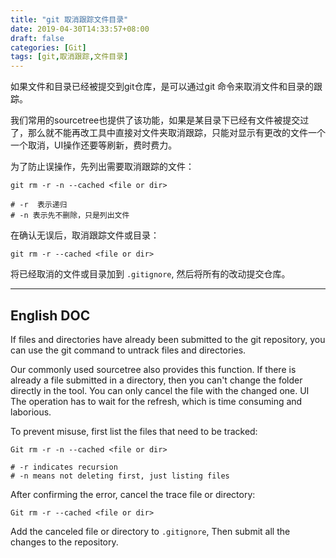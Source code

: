 ```yaml
---
title: "git 取消跟踪文件目录"
date: 2019-04-30T14:33:57+08:00
draft: false
categories: [Git]
tags: [git,取消跟踪,文件目录]
---
```


如果文件和目录已经被提交到git仓库，是可以通过git 命令来取消文件和目录的跟踪。

我们常用的sourcetree也提供了该功能，如果是某目录下已经有文件被提交过了，那么就不能再改工具中直接对文件夹取消跟踪，只能对显示有更改的文件一个一个取消，UI操作还要等刷新，费时费力。

为了防止误操作，先列出需要取消跟踪的文件：

```
git rm -r -n --cached <file or dir>

# -r  表示递归
# -n 表示先不删除，只是列出文件

```
在确认无误后，取消跟踪文件或目录：

```
git rm -r --cached <file or dir>
```
将已经取消的文件或目录加到 `.gitignore`,
然后将所有的改动提交仓库。

---
English DOC
---
If files and directories have already been submitted to the git repository, you can use the git command to untrack files and directories.

Our commonly used sourcetree also provides this function. If there is already a file submitted in a directory, then you can't change the folder directly in the tool. You can only cancel the file with the changed one. UI The operation has to wait for the refresh, which is time consuming and laborious.

To prevent misuse, first list the files that need to be tracked:

```
Git rm -r -n --cached <file or dir>

# -r indicates recursion
# -n means not deleting first, just listing files

```
After confirming the error, cancel the trace file or directory:

```
Git rm -r --cached <file or dir>
```
Add the canceled file or directory to `.gitignore`,
Then submit all the changes to the repository.
